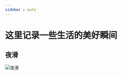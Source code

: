 ```yaml
---
sidebar : auto
---
```

# 这里记录一些生活的美好瞬间

## 夜滑
![夜滑](https://raw.githubusercontent.com/kingDuiDui/my-blog/master/yehua.png)








